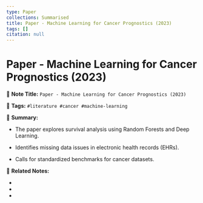 ```yaml
---
type: Paper
collections: Summarised
title: Paper - Machine Learning for Cancer Prognostics (2023)
tags: []
citation: null
---
```


# Paper - Machine Learning for Cancer Prognostics (2023)

📄 **Note Title:** `Paper - Machine Learning for Cancer Prognostics (2023)`

📌 **Tags:** `#literature #cancer #machine-learning`

📝 **Summary:**

- The paper explores survival analysis using Random Forests and Deep Learning.

- Identifies missing data issues in electronic health records (EHRs).

- Calls for standardized benchmarks for cancer datasets.

🔗 **Related Notes:**

- 

- 

- 


